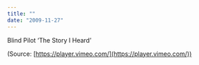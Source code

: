 ```yaml
---
title: ""
date: "2009-11-27"
---
```


Blind Pilot ‘The Story I Heard’

(Source: [https://player.vimeo.com/](https://player.vimeo.com/))
